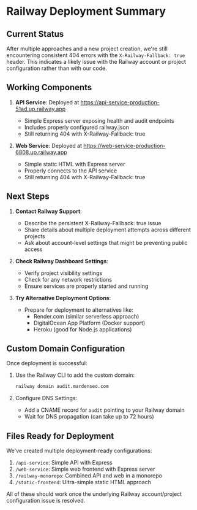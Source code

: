 # Railway Deployment Summary

## Current Status

After multiple approaches and a new project creation, we're still encountering consistent 404 errors with the `X-Railway-Fallback: true` header. This indicates a likely issue with the Railway account or project configuration rather than with our code.

## Working Components

1. **API Service**: Deployed at https://api-service-production-51ad.up.railway.app
   - Simple Express server exposing health and audit endpoints
   - Includes properly configured railway.json
   - Still returning 404 with X-Railway-Fallback: true

2. **Web Service**: Deployed at https://web-service-production-6808.up.railway.app
   - Simple static HTML with Express server
   - Properly connects to the API service
   - Still returning 404 with X-Railway-Fallback: true

## Next Steps

1. **Contact Railway Support**:
   - Describe the persistent X-Railway-Fallback: true issue
   - Share details about multiple deployment attempts across different projects
   - Ask about account-level settings that might be preventing public access

2. **Check Railway Dashboard Settings**:
   - Verify project visibility settings
   - Check for any network restrictions
   - Ensure services are properly started and running

3. **Try Alternative Deployment Options**:
   - Prepare for deployment to alternatives like:
     - Render.com (similar serverless approach)
     - DigitalOcean App Platform (Docker support)
     - Heroku (good for Node.js applications)

## Custom Domain Configuration

Once deployment is successful:

1. Use the Railway CLI to add the custom domain:
   ```bash
   railway domain audit.mardenseo.com
   ```

2. Configure DNS Settings:
   - Add a CNAME record for `audit` pointing to your Railway domain
   - Wait for DNS propagation (can take up to 72 hours)

## Files Ready for Deployment

We've created multiple deployment-ready configurations:

1. `/api-service`: Simple API with Express
2. `/web-service`: Simple web frontend with Express server
3. `/railway-monorepo`: Combined API and web in a monorepo
4. `/static-frontend`: Ultra-simple static HTML approach

All of these should work once the underlying Railway account/project configuration issue is resolved.
